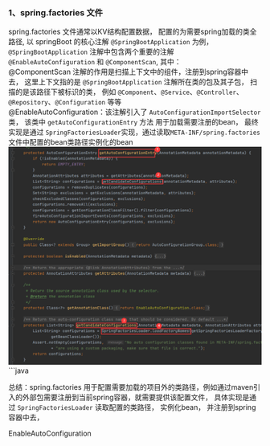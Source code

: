 ### 1、spring.factories 文件
spring.factories 文件通常以KV结构配置数据， 配置的为需要spring加载的类全路径, 以 springBoot 的核心注解 `@SpringBootApplication` 为例， `@SpringBootApplication` 注解中包含两个重要的注解 `@EnableAutoConfiguration` 和 `@ComponentScan`, 其中：  
@ComponentScan 注解的作用是扫描上下文中的组件，注册到spring容器中去， 这里上下文指的是 `@SpringBootApplication` 注解所在类的包及其子包， 扫描的是该路径下被标识的类， 例如 `@Component`、`@Service`、`@Controller`、`@Repository`、`@Configuration` 等等    
@EnableAutoConfiguration：该注解引入了 `AutoConfigurationImportSelector` 类， 该类中 `getAutoConfigurationEntry` 方法 用于加载需要注册的bean， 最终实现是通过 `SpringFactoriesLoader`实现，通过读取`META-INF/spring.factories` 文件中配置的bean类路径实例化的bean    
![img.png](img.png)```java  

总结：spring.factories 用于配置需要加载的项目外的类路径，例如通过maven引入的外部包需要注册到当前spring容器，就需要提供该配置文件， 具体实现是通过 `SpringFactoriesLoader` 读取配置的类路径， 实例化bean， 并注册到spring容器中去， 





EnableAutoConfiguration
